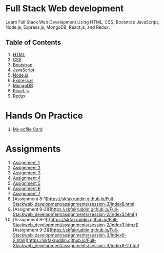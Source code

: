 # Full Stack Web development

Learn Full Stack Web Development Using HTML, CSS, Bootstrap JavaScript, Node.js, Express.js, MongoDB, React.js, and Redux.

## Table of Contents
1. [HTML](#html)
2. [CSS](#css)
3. [Bootstrap](#bootstrap)
4. [JavaScript](#javascript)
5. [Node.js](#nodejs)
6. [Express.js](#expressjs)
7. [MongoDB](#mongodb)
8. [React.js](#reactjs)
9. [Redux](#redux)
# Hands On Practice
1. [My pofile Card](https://skfakruddin.github.io/Full-Stackweb_development/hands-on-practice/index.html)

# Assignments
1. [Assignment 1](https://skfakruddin.github.io/Full-Stackweb_development/assignments/session-1/aasignment1.html)
2. [Assignment 2](https://skfakruddin.github.io/Full-Stackweb_development/assignments/session-1/2.html)
3. [Assignment 3](https://skfakruddin.github.io/Full-Stackweb_development/assignments/session-1/3.html)
4. [Assignment 4](https://skfakruddin.github.io/Full-Stackweb_development/assignments/session-2/index1.h)
5. [Assignment 5](https://skfakruddin.github.io/Full-Stackweb_development/assignments/session-2/index2.html)
6. [Assignment 6](https://skfakruddin.github.io/Full-Stackweb_development/assignments/session-2/index3.html)
7. [Assignment 7]([https://skfakruddin.github.io/Full-Stackweb_development/assignments/session-2/index3.html](https://skfakruddin.github.io/Full-Stackweb_development/assignments/sessio))
8. [Assignment 8-1]https://skfakruddin.github.io/Full-Stackweb_development/assignments/session-3/index8.html
9. [Assignment 8-2][([https://skfakruddin.github.io/Full-Stackweb_development/assignments/session-2/index3.html])](https://skfakruddin.github.io/Full-Stackweb_development/assignments/session-3/index8-2.html)
10. [Assignment 9-1][([https://skfakruddin.github.io/Full-Stackweb_development/assignments/session-2/index3.htmz])](https://skfakruddin.github.io/Full-Stackweb_development/assignments/session-3/index9.html)
  [Assignment 9-2][([https://skfakruddin.github.io/Full-Stackweb_development/assignments/session-3/index9-2.html])](https://skfakruddin.github.io/Full-Stackweb_development/assignments/session-3/index9-2.html)https://skfakruddin.github.io/Full-Stackweb_development/assignments/session-3/index9-2.html



